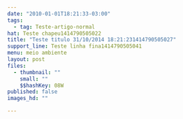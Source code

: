 ```yaml
---
date: "2010-01-01T18:21:33-03:00"
tags:
  - tag: Teste-artigo-normal
hat: Teste chapeu1414790505022
title: "Teste titulo 31/10/2014 18:21:231414790505027"
support_line: Teste linha fina1414790505041
menu: meio ambiente
layout: post
files:
  - thumbnail: ""
    small: ""
    $$hashKey: 08W
published: false
images_hd: ""

---
```

